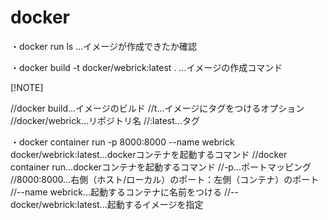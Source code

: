 # docker

・docker run ls ...イメージが作成できたか確認

・docker build -t docker/webrick:latest . ...イメージの作成コマンド

[!NOTE]

//docker build...イメージのビルド
//t...イメージにタグをつけるオプション
//docker/webrick...リポジトリ名
//:latest...タグ

・docker container run -p 8000:8000 --name webrick docker/webrick:latest...dockerコンテナを起動するコマンド
//docker container run...dockerコンテナを起動するコマンド
//-p...ポートマッピング
//8000:8000...右側（ホスト/ローカル）のポート：左側（コンテナ）のポート
//--name webrick...起動するコンテナに名前をつける
//--docker/webrick:latest...起動するイメージを指定

  
 

